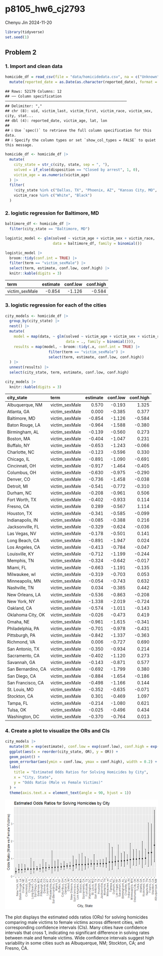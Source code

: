 p8105_hw6_cj2793
================
Chenyu Jin
2024-11-20

``` r
library(tidyverse)
set.seed(1)
```

## Problem 2

### 1. Import and clean data

``` r
homicide_df = read_csv(file = "data/homicidedata.csv", na = c("Unknown", "NA", "")) |>
  mutate(reported_date = as.Date(as.character(reported_date), format = "%Y%m%d"))
```

    ## Rows: 52179 Columns: 12
    ## ── Column specification ────────────────────────────────────────────────────────
    ## Delimiter: ","
    ## chr (8): uid, victim_last, victim_first, victim_race, victim_sex, city, stat...
    ## dbl (4): reported_date, victim_age, lat, lon
    ## 
    ## ℹ Use `spec()` to retrieve the full column specification for this data.
    ## ℹ Specify the column types or set `show_col_types = FALSE` to quiet this message.

``` r
homicide_df <- homicide_df |>
  mutate(
    city_state = str_c(city, state, sep = ", "),
    solved = if_else(disposition == "Closed by arrest", 1, 0),
    victim_age = as.numeric(victim_age)
  ) |>
  filter(
    !city_state %in% c("Dallas, TX", "Phoenix, AZ", "Kansas City, MO", "Tulsa, AL"),
    victim_race %in% c("White", "Black")
  )
```

### 2. logistic regression for Baltimore, MD

``` r
baltimore_df <- homicide_df |>
  filter(city_state == "Baltimore, MD")
```

``` r
logistic_model <- glm(solved ~ victim_age + victim_sex + victim_race, 
                      data = baltimore_df, family = binomial())
```

``` r
logistic_model |>
  broom::tidy(conf.int = TRUE) |>
  filter(term == "victim_sexMale") |>
  select(term, estimate, conf.low, conf.high) |>
  knitr::kable(digits = 3)
```

| term           | estimate | conf.low | conf.high |
|:---------------|---------:|---------:|----------:|
| victim_sexMale |   -0.854 |   -1.126 |    -0.584 |

### 3. logistic regression for each of the cities

``` r
city_models <- homicide_df |>
  group_by(city_state) |>
  nest() |>
  mutate(
    model = map(data, ~ glm(solved ~ victim_age + victim_sex + victim_race, 
                            data = ., family = binomial())),
    results = map(model, ~ broom::tidy(.x, conf.int = TRUE) |>
                    filter(term == "victim_sexMale") |>
                    select(term, estimate, conf.low, conf.high))
  ) |>
  unnest(results) |>
  select(city_state, term, estimate, conf.low, conf.high)
```

``` r
city_models |>
  knitr::kable(digits = 3)
```

| city_state         | term           | estimate | conf.low | conf.high |
|:-------------------|:---------------|---------:|---------:|----------:|
| Albuquerque, NM    | victim_sexMale |    0.570 |   -0.193 |     1.325 |
| Atlanta, GA        | victim_sexMale |    0.000 |   -0.385 |     0.377 |
| Baltimore, MD      | victim_sexMale |   -0.854 |   -1.126 |    -0.584 |
| Baton Rouge, LA    | victim_sexMale |   -0.964 |   -1.588 |    -0.380 |
| Birmingham, AL     | victim_sexMale |   -0.139 |   -0.560 |     0.273 |
| Boston, MA         | victim_sexMale |   -0.404 |   -1.047 |     0.231 |
| Buffalo, NY        | victim_sexMale |   -0.653 |   -1.243 |    -0.066 |
| Charlotte, NC      | victim_sexMale |   -0.123 |   -0.596 |     0.330 |
| Chicago, IL        | victim_sexMale |   -0.891 |   -1.090 |    -0.691 |
| Cincinnati, OH     | victim_sexMale |   -0.917 |   -1.464 |    -0.405 |
| Columbus, OH       | victim_sexMale |   -0.630 |   -0.975 |    -0.290 |
| Denver, CO         | victim_sexMale |   -0.736 |   -1.458 |    -0.038 |
| Detroit, MI        | victim_sexMale |   -0.541 |   -0.772 |    -0.310 |
| Durham, NC         | victim_sexMale |   -0.208 |   -0.961 |     0.506 |
| Fort Worth, TX     | victim_sexMale |   -0.402 |   -0.933 |     0.114 |
| Fresno, CA         | victim_sexMale |    0.289 |   -0.567 |     1.114 |
| Houston, TX        | victim_sexMale |   -0.341 |   -0.585 |    -0.099 |
| Indianapolis, IN   | victim_sexMale |   -0.085 |   -0.388 |     0.216 |
| Jacksonville, FL   | victim_sexMale |   -0.329 |   -0.624 |    -0.036 |
| Las Vegas, NV      | victim_sexMale |   -0.178 |   -0.501 |     0.141 |
| Long Beach, CA     | victim_sexMale |   -0.891 |   -1.947 |     0.024 |
| Los Angeles, CA    | victim_sexMale |   -0.413 |   -0.784 |    -0.047 |
| Louisville, KY     | victim_sexMale |   -0.712 |   -1.199 |    -0.244 |
| Memphis, TN        | victim_sexMale |   -0.324 |   -0.642 |    -0.017 |
| Miami, FL          | victim_sexMale |   -0.663 |   -1.191 |    -0.135 |
| Milwaukee, wI      | victim_sexMale |   -0.319 |   -0.703 |     0.053 |
| Minneapolis, MN    | victim_sexMale |   -0.054 |   -0.743 |     0.632 |
| Nashville, TN      | victim_sexMale |    0.034 |   -0.385 |     0.442 |
| New Orleans, LA    | victim_sexMale |   -0.536 |   -0.863 |    -0.208 |
| New York, NY       | victim_sexMale |   -1.338 |   -2.019 |    -0.724 |
| Oakland, CA        | victim_sexMale |   -0.574 |   -1.011 |    -0.143 |
| Oklahoma City, OK  | victim_sexMale |   -0.026 |   -0.473 |     0.419 |
| Omaha, NE          | victim_sexMale |   -0.961 |   -1.615 |    -0.341 |
| Philadelphia, PA   | victim_sexMale |   -0.701 |   -0.978 |    -0.431 |
| Pittsburgh, PA     | victim_sexMale |   -0.842 |   -1.337 |    -0.363 |
| Richmond, VA       | victim_sexMale |    0.006 |   -0.727 |     0.690 |
| San Antonio, TX    | victim_sexMale |   -0.350 |   -0.934 |     0.214 |
| Sacramento, CA     | victim_sexMale |   -0.402 |   -1.120 |     0.273 |
| Savannah, GA       | victim_sexMale |   -0.143 |   -0.871 |     0.577 |
| San Bernardino, CA | victim_sexMale |   -0.692 |   -1.799 |     0.380 |
| San Diego, CA      | victim_sexMale |   -0.884 |   -1.654 |    -0.186 |
| San Francisco, CA  | victim_sexMale |   -0.498 |   -1.166 |     0.144 |
| St. Louis, MO      | victim_sexMale |   -0.352 |   -0.635 |    -0.071 |
| Stockton, CA       | victim_sexMale |    0.301 |   -0.469 |     1.097 |
| Tampa, FL          | victim_sexMale |   -0.214 |   -1.080 |     0.621 |
| Tulsa, OK          | victim_sexMale |   -0.025 |   -0.496 |     0.434 |
| Washington, DC     | victim_sexMale |   -0.370 |   -0.764 |     0.013 |

### 4. Create a plot to visualize the ORs and CIs

``` r
city_models |>
  mutate(OR = exp(estimate), conf.low = exp(conf.low), conf.high = exp(conf.high)) |>
  ggplot(aes(x = reorder(city_state, OR), y = OR)) +
  geom_point() +
  geom_errorbar(aes(ymin = conf.low, ymax = conf.high), width = 0.2) +
  labs(
    title = "Estimated Odds Ratios for Solving Homicides by City",
    x = "City, State",
    y = "Odds Ratio (Male vs Female Victims)"
  ) +
  theme(axis.text.x = element_text(angle = 90, hjust = 1))
```

![](p8105_hw6_cj2793_files/figure-gfm/plot%20for%20problem2-1.png)<!-- -->

The plot displays the estimated odds ratios (ORs) for solving homicides
comparing male victims to female victims across different cities, with
corresponding confidence intervals (CIs). Many cities have confidence
intervals that cross 1, indicating no significant difference in solving
rates between male and female victims. Wide confidence intervals suggest
high variability in some cities such as Albuquerque, NM; Stockton, CA;
and Fresno, CA.
